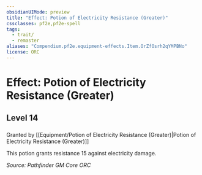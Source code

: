 ```yaml
---
obsidianUIMode: preview
title: "Effect: Potion of Electricity Resistance (Greater)"
cssclasses: pf2e,pf2e-spell
tags:
  - trait/
  - remaster
aliases: "Compendium.pf2e.equipment-effects.Item.OrZfOsrh2qYMPBNo"
license: ORC
---
```

# Effect: Potion of Electricity Resistance (Greater)
## Level 14
### 






Granted by [[Equipment/Potion of Electricity Resistance (Greater)|Potion of Electricity Resistance (Greater)]]

This potion grants resistance 15 against electricity damage.

*Source: Pathfinder GM Core*
*ORC*